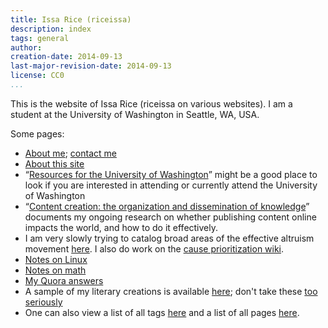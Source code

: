 ```yaml
---
title: Issa Rice (riceissa)
description: index
tags: general
author: 
creation-date: 2014-09-13
last-major-revision-date: 2014-09-13
license: CC0
...
```


This is the website of Issa Rice (riceissa on various websites).
I am a student at the University of Washington in Seattle, WA, USA.

Some pages:

- [About me](./about-me#self-introduction); [contact me](./about-me#contact)
- [About this site](./about-the-site)
- “[Resources for the University of Washington](./resources-for-the-university-of-washington)” might be a good place to look if you are interested in attending or currently attend the University of Washington
- “[Content creation: the organization and dissemination of knowledge](./content-creation-the-organization-and-dissemination-of-knowledge)” documents my ongoing research on whether publishing content online impacts the world, and how to do it effectively.
- I am very slowly trying to catalog broad areas of the effective altruism movement [here](./effective-altruism-links).
I also do work on the [cause prioritization wiki](http://causeprioritization.org).
- [Notes on Linux](./tags/linux)
- [Notes on math](./tags/math)
- [My Quora answers](./my-quora-answers)
- A sample of my literary creations is available [here](./tags/literary); don't take these [too seriously](http://www.gwern.net/Mistakes#fiction)
- One can also view a list of all tags [here](./tags) and a list of all pages [here](./all).
